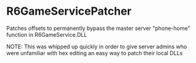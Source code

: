 # R6GameServicePatcher
Patches offsets to permanently bypass the master server "phone-home" function in R6GameService.DLL

NOTE: This was whipped up quickly in order to give server admins who were unfamiliar with hex editing an easy way to patch their local DLLs
